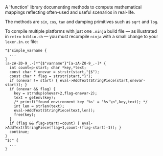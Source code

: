 A 'function' library documenting methods to compute mathematical mappings reflecting often-used and useful scenarios in real-life.

The methods are `sin`, `cos`, `tan` and damping primitives such as `sqrt` and `log`.

To compile multiple platforms with just one `.ninja` build file — as illustrated in `retro-biblio.sh` — you must recompile `ninja` with a small change to your `lexer.in.cc` file:

```
"$"simple_varname {
  ...
}
[a-zA-Z0-9_.-]*"{$"varname"}"[a-zA-Z0-9_.-]* {
  int count=p-start; char *key,*text;
  const char * onevar = strstr(start,"{$");
  const char * flag = strstr(start,"}");
  if (onevar != start) { eval->AddText(StringPiece(start,onevar-start)); }
  if (onevar && flag) {
    key = strndup(onevar+2,flag-onevar-2);
    text = getenv(key);
    /* printf("found environment key '%s' = '%s'\n",key,text); */
    int len = strlen(text);
    eval->AddText(StringPiece(text,len));
    free(key);
  }
  if (flag && flag-start!=count) { eval->AddText(StringPiece(flag+1,count-(flag-start)-1)); }
  continue;
}
"$:" {
  ...
}
```

